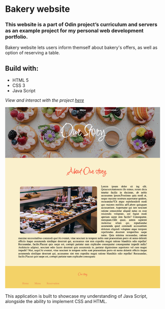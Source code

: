 # Bakery website

### This website is a part of Odin project’s curriculum and servers as an example project for my personal web development portfolio. 

Bakery website lets users inform themself about bakery's offers, as well as option of reserving a table. 

## Build with:

- HTML 5
- CSS 3
- Java Script

*View and interact with the project [here](https://maarbay.github.io/project-bakery-website/index.html)*

![Image](Bakery1.png)


This application is built to showcase my understanding of Java Script, alongside the ability to implement CSS and HTML. 


